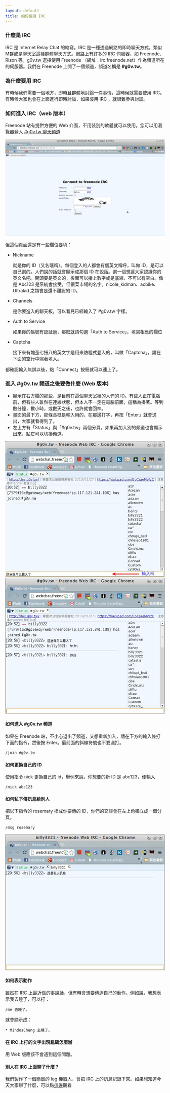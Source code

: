 ```yaml
---
layout: default
title: 如何使用 IRC
---
```


### 什麼是 IRC
IRC 是 Internet Relay Chat 的縮寫。IRC 是一種透過網路的即時聊天方式，類似M群或是聊天室這種群體聊天方式。網路上有許多的 IRC 伺服器，如 Freenode、Rizon 等。g0v.tw 選擇使用 Freenode （網址：irc.freenode.net）作為頻道所在的伺服器。我們在 Freenode 上開了一個頻道，頻道名稱是 **#g0v.tw**。

### 為什麼要用 IRC
有時候我們需要一個地方，即時且群體地討論一件事情，這時候就需要使用 IRC。有時候大家也會在上面進行即時討論，如果沒用 IRC ，就很難參與討論。

### 如何進入 IRC（web 版本）
Freenode 站有提供方便的 Web 介面，不用裝別的軟體就可以使用。您可以用瀏覽器登入 [#g0v.tw 聊天頻道](http://webchat.freenode.net/?channels=g0v.tw)

![Web IRC](irc_01.jpg)

但這個頁面還是有一些欄位要填：

* Nickname

    就是你的 ID（又名暱稱）。每個登入的人都會有個英文稱呼，叫做 ID，是可以自己選的。人們說的話就會顯示成那個 ID 在說話。選一個想讓大家認識你的英文名吧。開頭要是英文的，後面可以接上數字或是底線，不可以有空白。像是 Abc123 是系統會接受，但很菜市場的名字。nicole_kidman、acbike、Ultrakid 之類會是還不難認的 ID。

* Channels

    是你要進入的聊天板，可以看見已經輸入了 #g0v.tw 字樣。

* Auth to Service

    如果你的帳號有認証過，那麼就請勾選「Auth to Service」，填寫相應的欄位

* Captcha

    接下來有塊歪七扭八的英文字是用來防程式登入的，叫做「Captcha」，請在下面的空行中照著填入。
    
都確認輸入無誤以後，點「Connect」按鈕就可以連上了。

### 進入 #g0v.tw 頻道之後要做什麼 (Web 版本)
* 顯示在右方欄的那些，是目前在這個聊天室裡的人們的 ID。有些人正在電腦前，但有些人雖然在連線狀態，但本人不一定在電腦前面，這稱為掛著。等到數分鐘，數小時，或數天之後，也許就會回神。
* 畫面的最下方，那條長框是輸入用的，在那邊打字，再按「Enter」就會送出，大家就看得到了。
* 左上方有「Status」與「#g0v.tw」兩個分頁。如果再加入別的頻道也會顯示出來，點它可以切換頻道。

![Web IRC](irc_02.jpg)
![Web IRC](irc_03.jpg)

#### 如何進入 #g0v.tw 頻道

如果在 Freenode 站，不小心退出了頻道，又想重新加入，請在下方的輸入條打下面的指令，然後按 Enter。最前面的斜線符號也不要漏打。

    /join #g0v.tw

#### 如何更換自己的 ID
使用指令 nick 更換自己的 id，舉例來說，你想要的新 ID 是 abc123，便輸入

    /nick abc123

#### 如何私下傳訊息給別人
把以下指令的 rosemary 換成你要傳的 ID，你們的交談會在左上角獨立成一個分頁。

    /msg rosemary

![私下傳訊給其他人的畫面](irc_04.jpg)

#### 如何表示動作

雖然在 IRC 上最近做的事說話，但有時會想要傳達自己的動作。例如說，我想表示我去睡了，可以打：

    /me 去睡了。
    
就會顯示成：

    * MindosCheng 去睡了。

#### 在 IRC 上打的文字出現亂碼怎麼辦
用 Web 版應該不會遇到這個問題。

#### 別人在 IRC 上面聊了什麼？

我們製作了一個簡單的 log 機器人，會把 IRC 上的訊息記錄下來。如果想知道今天大家聊了什麼，可以點[這邊](http://logbot.gqv.tw/channel/g0v.tw/today)觀看

